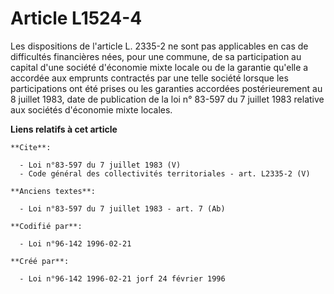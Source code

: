 # Article L1524-4

Les dispositions de l'article L. 2335-2 ne sont pas applicables en cas de difficultés financières nées, pour une commune, de
sa participation au capital d'une société d'économie mixte locale ou de la garantie qu'elle a accordée aux emprunts
contractés par une telle société lorsque les participations ont été prises ou les garanties accordées postérieurement au 8
juillet 1983, date de publication de la loi n° 83-597 du 7 juillet 1983 relative aux sociétés d'économie mixte locales.

**Liens relatifs à cet article**

	**Cite**:

	  - Loi n°83-597 du 7 juillet 1983 (V)
	  - Code général des collectivités territoriales - art. L2335-2 (V)

	**Anciens textes**:

	  - Loi n°83-597 du 7 juillet 1983 - art. 7 (Ab)

	**Codifié par**:

	  - Loi n°96-142 1996-02-21

	**Créé par**:

	  - Loi n°96-142 1996-02-21 jorf 24 février 1996
